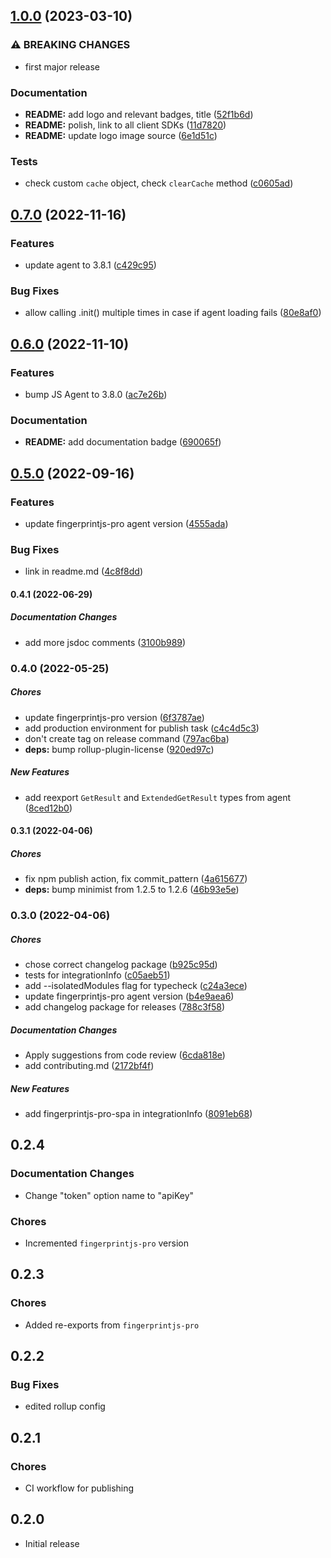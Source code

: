 ## [1.0.0](https://github.com/fingerprintjs/fingerprintjs-pro-spa/compare/v0.7.0...v1.0.0) (2023-03-10)


### ⚠ BREAKING CHANGES

* first major release

### Documentation

* **README:** add logo and relevant badges, title ([52f1b6d](https://github.com/fingerprintjs/fingerprintjs-pro-spa/commit/52f1b6d7dd04464bb95c5099759235ae2cfeaa3f))
* **README:** polish, link to all client SDKs ([11d7820](https://github.com/fingerprintjs/fingerprintjs-pro-spa/commit/11d78203c88a06054d9ffd63935ab7f2e4c76073))
* **README:** update logo image source ([6e1d51c](https://github.com/fingerprintjs/fingerprintjs-pro-spa/commit/6e1d51c0cb25b98b5b0ad53528a17440cce96c21))


### Tests

* check custom `cache` object, check `clearCache` method ([c0605ad](https://github.com/fingerprintjs/fingerprintjs-pro-spa/commit/c0605add0559bb7e975e8e770d7bebf39968a2b3))

## [0.7.0](https://github.com/fingerprintjs/fingerprintjs-pro-spa/compare/v0.6.0...v0.7.0) (2022-11-16)


### Features

* update agent to 3.8.1 ([c429c95](https://github.com/fingerprintjs/fingerprintjs-pro-spa/commit/c429c956d2ed6f3f236fc6f3d7789b93c50a757f))


### Bug Fixes

* allow calling .init() multiple times in case if agent loading fails ([80e8af0](https://github.com/fingerprintjs/fingerprintjs-pro-spa/commit/80e8af0c28da993bfd1d37e23ff3f9200375d33b))

## [0.6.0](https://github.com/fingerprintjs/fingerprintjs-pro-spa/compare/v0.5.0...v0.6.0) (2022-11-10)


### Features

* bump JS Agent to 3.8.0 ([ac7e26b](https://github.com/fingerprintjs/fingerprintjs-pro-spa/commit/ac7e26b7ceb4bc924e12dba6bfc0b0d8113a4166))


### Documentation

* **README:** add documentation badge ([690065f](https://github.com/fingerprintjs/fingerprintjs-pro-spa/commit/690065f27ab1ce327f370c3e1ef4d7289dcd3897))

## [0.5.0](https://github.com/fingerprintjs/fingerprintjs-pro-spa/compare/v0.4.1...v0.5.0) (2022-09-16)


### Features

* update fingerprintjs-pro agent version ([4555ada](https://github.com/fingerprintjs/fingerprintjs-pro-spa/commit/4555ada46dfdd24028be2d9b0691d898925dd6ad))


### Bug Fixes

* link in readme.md ([4c8f8dd](https://github.com/fingerprintjs/fingerprintjs-pro-spa/commit/4c8f8dd4e2102b03fb486b2db40c178a61af21a2))

#### 0.4.1 (2022-06-29)

##### Documentation Changes

*  add more jsdoc comments ([3100b989](https://github.com/fingerprintjs/fingerprintjs-pro-spa/commit/3100b989bb7c90de179ae87865caeafe0c7688ad))

### 0.4.0 (2022-05-25)

##### Chores

*  update fingerprintjs-pro version ([6f3787ae](https://github.com/fingerprintjs/fingerprintjs-pro-spa/commit/6f3787ae72f34a4c0a54b09727014d31b98f2da1))
*  add production environment for publish task ([c4c4d5c3](https://github.com/fingerprintjs/fingerprintjs-pro-spa/commit/c4c4d5c3794e407b72180cd699dc969fadb0890c))
*  don't create tag on release command ([797ac6ba](https://github.com/fingerprintjs/fingerprintjs-pro-spa/commit/797ac6ba106b254d297ba0e0b461438dc4bbe15c))
* **deps:**  bump rollup-plugin-license ([920ed97c](https://github.com/fingerprintjs/fingerprintjs-pro-spa/commit/920ed97c0d3ccc93d5a49179b0220f59259f016a))

##### New Features

*  add reexport `GetResult` and `ExtendedGetResult` types from agent ([8ced12b0](https://github.com/fingerprintjs/fingerprintjs-pro-spa/commit/8ced12b0d28b3cc65c2392e79dcb91831091384e))

#### 0.3.1 (2022-04-06)

##### Chores

*  fix npm publish action, fix commit_pattern ([4a615677](https://github.com/fingerprintjs/fingerprintjs-pro-spa/commit/4a615677ca5c4bc05c20f63e45cd3ab403604d96))
* **deps:**  bump minimist from 1.2.5 to 1.2.6 ([46b93e5e](https://github.com/fingerprintjs/fingerprintjs-pro-spa/commit/46b93e5ef619f1af56a7c233585677a13a45aba8))

### 0.3.0 (2022-04-06)

##### Chores

*  chose correct changelog package ([b925c95d](https://github.com/fingerprintjs/fingerprintjs-pro-spa/commit/b925c95db3f93ef328afd45cdf4afc1ec067d644))
*  tests for integrationInfo ([c05aeb51](https://github.com/fingerprintjs/fingerprintjs-pro-spa/commit/c05aeb5180896cd4abbe7f91ecf9b58ac21b7a92))
*  add --isolatedModules flag for typecheck ([c24a3ece](https://github.com/fingerprintjs/fingerprintjs-pro-spa/commit/c24a3eceeb7c85f0aade9e5e040083db2ba20f79))
*  update fingerprintjs-pro agent version ([b4e9aea6](https://github.com/fingerprintjs/fingerprintjs-pro-spa/commit/b4e9aea6eb4b96036ccf77bfa119678af6be8998))
*  add changelog package for releases ([788c3f58](https://github.com/fingerprintjs/fingerprintjs-pro-spa/commit/788c3f5805ab000f05efb414d300104034fae74d))

##### Documentation Changes

*  Apply suggestions from code review ([6cda818e](https://github.com/fingerprintjs/fingerprintjs-pro-spa/commit/6cda818eacc3d66e8281a634ed3d694c7fab3fc4))
*  add contributing.md ([2172bf4f](https://github.com/fingerprintjs/fingerprintjs-pro-spa/commit/2172bf4f346517910efe22d0d118d8532707f532))

##### New Features

*  add fingerprintjs-pro-spa in integrationInfo ([8091eb68](https://github.com/fingerprintjs/fingerprintjs-pro-spa/commit/8091eb683da49e71c3a8c47eb1ae9e2c52ef4cac))

## 0.2.4
### Documentation Changes
* Change "token" option name to "apiKey"
### Chores
* Incremented `fingerprintjs-pro` version

## 0.2.3
### Chores
* Added re-exports from `fingerprintjs-pro`

## 0.2.2
### Bug Fixes
* edited rollup config

## 0.2.1
### Chores
* CI workflow for publishing

## 0.2.0
* Initial release
